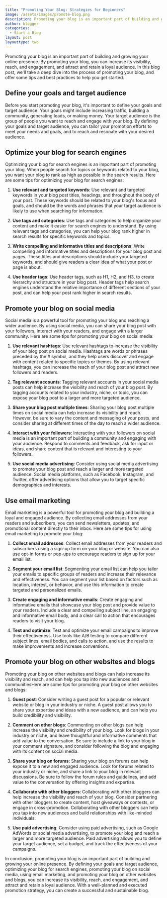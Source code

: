 ```yaml
---
title: "Promoting Your Blog: Strategies for Beginners"
image: /assets/images/promote-blog.png
description: Promoting your blog is an important part of building and growing your online presence. By promoting your blog, you can increase its visibility, reach, and engagement, and attract and retain a loyal audience. In this blog post, we'll take a deep dive into the process of promoting your blog, and offer some tips and best practices to help you get started.
author: blogger
categories:
  - Start a Blog
layout: post
layouttype: two
---
```


Promoting your blog is an important part of building and growing your online presence. By promoting your blog, you can increase its visibility, reach, and engagement, and attract and retain a loyal audience. In this blog post, we'll take a deep dive into the process of promoting your blog, and offer some tips and best practices to help you get started.

## Define your goals and target audience

Before you start promoting your blog, it's important to define your goals and target audience. Your goals might include increasing traffic, building a community, generating leads, or making money. Your target audience is the group of people you want to reach and engage with your blog. By defining your goals and target audience, you can tailor your promotion efforts to meet your needs and goals, and to reach and resonate with your desired audience.

## Optimize your blog for search engines

Optimizing your blog for search engines is an important part of promoting your blog. When people search for topics or keywords related to your blog, you want your blog to rank as high as possible in the search results. Here are some tips for optimizing your blog for search engines:

1. **Use relevant and targeted keywords**: Use relevant and targeted keywords in your blog post titles, headings, and throughout the body of your post. These keywords should be related to your blog's focus and goals, and should be the words and phrases that your target audience is likely to use when searching for information.

2. **Use tags and categories**: Use tags and categories to help organize your content and make it easier for search engines to understand. By using relevant tags and categories, you can help your blog rank higher in search results for specific keywords and topics.

3. **Write compelling and informative titles and descriptions**: Write compelling and informative titles and descriptions for your blog post and pages. These titles and descriptions should include your targeted keywords, and should give readers a clear idea of what your post or page is about.

4. **Use header tags**: Use header tags, such as H1, H2, and H3, to create hierarchy and structure in your blog post. Header tags help search engines understand the relative importance of different sections of your post, and can help your post rank higher in search results.

## Promote your blog on social media

Social media is a powerful tool for promoting your blog and reaching a wider audience. By using social media, you can share your blog post with your followers, interact with your readers, and engage with a larger community. Here are some tips for promoting your blog on social media:

1. **Use relevant hashtags**: Use relevant hashtags to increase the visibility of your blog post on social media. Hashtags are words or phrases preceded by the # symbol, and they help users discover and engage with content related to specific topics or themes. By using relevant hashtags, you can increase the reach of your blog post and attract new followers and readers.

2. **Tag relevant accounts**: Tagging relevant accounts in your social media posts can help increase the visibility and reach of your blog post. By tagging accounts related to your industry, niche, or topic, you can expose your blog post to a larger and more targeted audience.

3. **Share your blog post multiple times**: Sharing your blog post multiple times on social media can help increase its visibility and reach. However, be sure to vary the content and messaging of your posts, and consider sharing at different times of the day to reach a wider audience.

4. **Interact with your followers**: Interacting with your followers on social media is an important part of building a community and engaging with your audience. Respond to comments and feedback, ask for input or ideas, and share content that is relevant and interesting to your followers.

5. **Use social media advertising**: Consider using social media advertising to promote your blog post and reach a larger and more targeted audience. Social media platforms, such as Facebook, Instagram, and Twitter, offer advertising options that allow you to target specific demographics and interests.

## Use email marketing

Email marketing is a powerful tool for promoting your blog and building a loyal and engaged audience. By collecting email addresses from your readers and subscribers, you can send newsletters, updates, and promotional content directly to their inbox. Here are some tips for using email marketing to promote your blog:

1. **Collect email addresses**: Collect email addresses from your readers and subscribers using a sign-up form on your blog or website. You can also use opt-in forms or pop-ups to encourage readers to sign up for your email list.

2. **Segment your email list**: Segmenting your email list can help you tailor your emails to specific groups of readers and increase their relevance and effectiveness. You can segment your list based on factors such as location, interest, or behavior, and use this information to create targeted and personalized emails.

3. **Create engaging and informative emails**: Create engaging and informative emails that showcase your blog post and provide value to your readers. Include a clear and compelling subject line, an engaging and informative email body, and a clear call to action that encourages readers to visit your blog.

4. **Test and optimize**: Test and optimize your email campaigns to improve their effectiveness. Use tools like A/B testing to compare different subject lines, email bodies, and calls to action, and use the results to make improvements and increase conversions.

## Promote your blog on other websites and blogs

Promoting your blog on other websites and blogs can help increase its visibility and reach, and can help you tap into new audiences and communitiesHere are some tips for promoting your blog on other websites and blogs:

1. **Guest post**: Consider writing a guest post for a popular or relevant website or blog in your industry or niche. A guest post allows you to share your expertise and ideas with a new audience, and can help you build credibility and visibility.

2. **Comment on other blogs**: Commenting on other blogs can help increase the visibility and credibility of your blog. Look for blogs in your industry or niche, and leave thoughtful and informative comments that add value to the conversation. Be sure to include a link to your blog in your comment signature, and consider following the blog and engaging with its content on social media.

3. **Share your blog on forums**: Sharing your blog on forums can help expose it to a new and engaged audience. Look for forums related to your industry or niche, and share a link to your blog in relevant discussions. Be sure to follow the forum rules and guidelines, and add value to the conversation by offering insights and expertise.

4. **Collaborate with other bloggers**: Collaborating with other bloggers can help increase the visibility and reach of your blog. Consider partnering with other bloggers to create content, host giveaways or contests, or engage in cross-promotion. Collaborating with other bloggers can help you tap into new audiences and build relationships with like-minded individuals.

5. **Use paid advertising**: Consider using paid advertising, such as Google AdWords or social media advertising, to promote your blog and reach a larger and more targeted audience. Paid advertising allows you to define your target audience, set a budget, and track the effectiveness of your campaigns.

In conclusion, promoting your blog is an important part of building and growing your online presence. By defining your goals and target audience, optimizing your blog for search engines, promoting your blog on social media, using email marketing, and promoting your blog on other websites and blogs, you can increase its visibility, reach, and engagement, and attract and retain a loyal audience. With a well-planned and executed promotion strategy, you can create a successful and sustainable blog.
